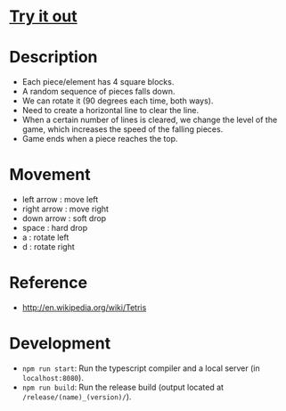 # [Try it out](http://nbpt.eu/games/tetris/)

# Description

-   Each piece/element has 4 square blocks.
-   A random sequence of pieces falls down.
-   We can rotate it (90 degrees each time, both ways).
-   Need to create a horizontal line to clear the line.
-   When a certain number of lines is cleared, we change the level of the game, which increases the speed of the falling pieces.
-   Game ends when a piece reaches the top.

# Movement

-   left arrow : move left
-   right arrow : move right
-   down arrow : soft drop
-   space : hard drop
-   a : rotate left
-   d : rotate right

# Reference

-   http://en.wikipedia.org/wiki/Tetris

# Development

-   `npm run start`: Run the typescript compiler and a local server (in `localhost:8080`).
-   `npm run build`: Run the release build (output located at `/release/(name)_(version)/`).
